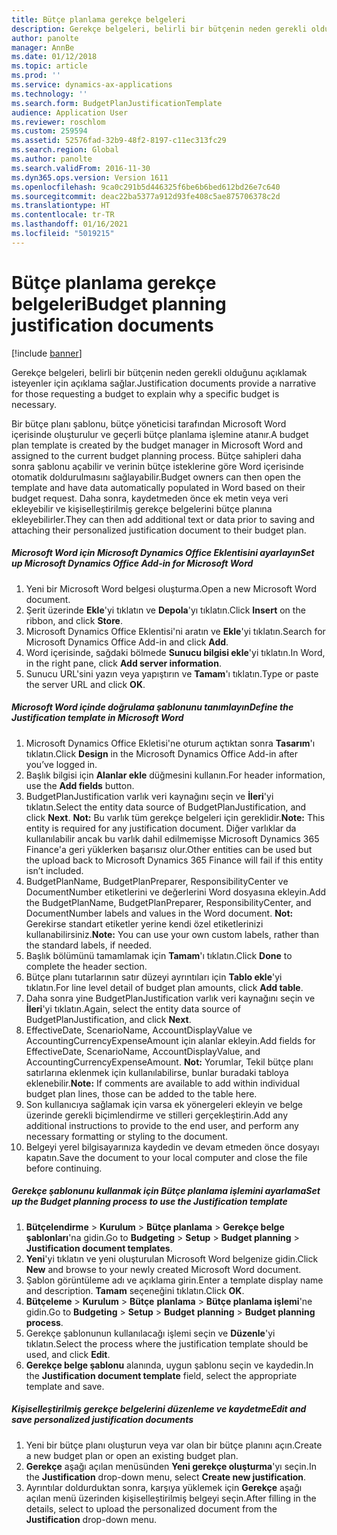 ```yaml
---
title: Bütçe planlama gerekçe belgeleri
description: Gerekçe belgeleri, belirli bir bütçenin neden gerekli olduğunu açıklamak isteyenler için açıklama sağlar.
author: panolte
manager: AnnBe
ms.date: 01/12/2018
ms.topic: article
ms.prod: ''
ms.service: dynamics-ax-applications
ms.technology: ''
ms.search.form: BudgetPlanJustificationTemplate
audience: Application User
ms.reviewer: roschlom
ms.custom: 259594
ms.assetid: 52576fad-32b9-48f2-8197-c11ec313fc29
ms.search.region: Global
ms.author: panolte
ms.search.validFrom: 2016-11-30
ms.dyn365.ops.version: Version 1611
ms.openlocfilehash: 9ca0c291b5d446325f6be6b6bed612bd26e7c640
ms.sourcegitcommit: deac22ba5377a912d93fe408c5ae875706378c2d
ms.translationtype: HT
ms.contentlocale: tr-TR
ms.lasthandoff: 01/16/2021
ms.locfileid: "5019215"
---
```

# <a name="budget-planning-justification-documents"></a><span data-ttu-id="f0739-103">Bütçe planlama gerekçe belgeleri</span><span class="sxs-lookup"><span data-stu-id="f0739-103">Budget planning justification documents</span></span>

[!include [banner](../includes/banner.md)]

<span data-ttu-id="f0739-104">Gerekçe belgeleri, belirli bir bütçenin neden gerekli olduğunu açıklamak isteyenler için açıklama sağlar.</span><span class="sxs-lookup"><span data-stu-id="f0739-104">Justification documents provide a narrative for those requesting a budget to explain why a specific budget is necessary.</span></span> 

<span data-ttu-id="f0739-105">Bir bütçe planı şablonu, bütçe yöneticisi tarafından Microsoft Word içerisinde oluşturulur ve geçerli bütçe planlama işlemine atanır.</span><span class="sxs-lookup"><span data-stu-id="f0739-105">A budget plan template is created by the budget manager in Microsoft Word and assigned to the current budget planning process.</span></span> <span data-ttu-id="f0739-106">Bütçe sahipleri daha sonra şablonu açabilir ve verinin bütçe isteklerine göre Word içerisinde otomatik doldurulmasını sağlayabilir.</span><span class="sxs-lookup"><span data-stu-id="f0739-106">Budget owners can then open the template and have data automatically populated in Word based on their budget request.</span></span> <span data-ttu-id="f0739-107">Daha sonra, kaydetmeden önce ek metin veya veri ekleyebilir ve kişiselleştirilmiş gerekçe belgelerini bütçe planına ekleyebilirler.</span><span class="sxs-lookup"><span data-stu-id="f0739-107">They can then add additional text or data prior to saving and attaching their personalized justification document to their budget plan.</span></span>

##### <a name="set-up-microsoft-dynamics-office-add-in-for-microsoft-word"></a><span data-ttu-id="f0739-108">Microsoft Word için Microsoft Dynamics Office Eklentisini ayarlayın</span><span class="sxs-lookup"><span data-stu-id="f0739-108">Set up Microsoft Dynamics Office Add-in for Microsoft Word</span></span>

1.  <span data-ttu-id="f0739-109">Yeni bir Microsoft Word belgesi oluşturma.</span><span class="sxs-lookup"><span data-stu-id="f0739-109">Open a new Microsoft Word document.</span></span>
2.  <span data-ttu-id="f0739-110">Şerit üzerinde **Ekle**'yi tıklatın ve **Depola**'yı tıklatın.</span><span class="sxs-lookup"><span data-stu-id="f0739-110">Click **Insert** on the ribbon, and click **Store**.</span></span>
3.  <span data-ttu-id="f0739-111">Microsoft Dynamics Office Eklentisi'ni aratın ve **Ekle**'yi tıklatın.</span><span class="sxs-lookup"><span data-stu-id="f0739-111">Search for Microsoft Dynamics Office Add-in and click **Add**.</span></span>
4.  <span data-ttu-id="f0739-112">Word içerisinde, sağdaki bölmede **Sunucu bilgisi ekle**'yi tıklatın.</span><span class="sxs-lookup"><span data-stu-id="f0739-112">In Word, in the right pane, click **Add server information**.</span></span>
5.  <span data-ttu-id="f0739-113">Sunucu URL'sini yazın veya yapıştırın ve **Tamam**'ı tıklatın.</span><span class="sxs-lookup"><span data-stu-id="f0739-113">Type or paste the server URL and click **OK**.</span></span>

##### <a name="define-the-justification-template-in-microsoft-word"></a><span data-ttu-id="f0739-114">Microsoft Word içinde doğrulama şablonunu tanımlayın</span><span class="sxs-lookup"><span data-stu-id="f0739-114">Define the Justification template in Microsoft Word</span></span>

1.  <span data-ttu-id="f0739-115">Microsoft Dynamics Office Ekletisi'ne oturum açtıktan sonra **Tasarım**'ı tıklatın.</span><span class="sxs-lookup"><span data-stu-id="f0739-115">Click **Design** in the Microsoft Dynamics Office Add-in after you’ve logged in.</span></span>
2.  <span data-ttu-id="f0739-116">Başlık bilgisi için **Alanlar ekle** düğmesini kullanın.</span><span class="sxs-lookup"><span data-stu-id="f0739-116">For header information, use the **Add fields** button.</span></span>
3.  <span data-ttu-id="f0739-117">BudgetPlanJustification varlık veri kaynağını seçin ve **İleri**'yi tıklatın.</span><span class="sxs-lookup"><span data-stu-id="f0739-117">Select the entity data source of BudgetPlanJustification, and click **Next**.</span></span> <span data-ttu-id="f0739-118">**Not:** Bu varlık tüm gerekçe belgeleri için gereklidir.</span><span class="sxs-lookup"><span data-stu-id="f0739-118">**Note:** This entity is required for any justification document.</span></span> <span data-ttu-id="f0739-119">Diğer varlıklar da kullanılabilir ancak bu varlık dahil edilmemişse Microsoft Dynamics 365 Finance'a geri yüklerken başarısız olur.</span><span class="sxs-lookup"><span data-stu-id="f0739-119">Other entities can be used but the upload back to Microsoft Dynamics 365 Finance will fail if this entity isn’t included.</span></span>
4.  <span data-ttu-id="f0739-120">BudgetPlanName, BudgetPlanPreparer, ResponsibilityCenter ve DocumentNumber etiketlerini ve değerlerini Word dosyasına ekleyin.</span><span class="sxs-lookup"><span data-stu-id="f0739-120">Add the BudgetPlanName, BudgetPlanPreparer, ResponsibilityCenter, and DocumentNumber labels and values in the Word document.</span></span> <span data-ttu-id="f0739-121">**Not:** Gerekirse standart etiketler yerine kendi özel etiketlerinizi kullanabilirsiniz.</span><span class="sxs-lookup"><span data-stu-id="f0739-121">**Note:** You can use your own custom labels, rather than the standard labels, if needed.</span></span>
5.  <span data-ttu-id="f0739-122">Başlık bölümünü tamamlamak için **Tamam**'ı tıklatın.</span><span class="sxs-lookup"><span data-stu-id="f0739-122">Click **Done** to complete the header section.</span></span>
6.  <span data-ttu-id="f0739-123">Bütçe planı tutarlarının satır düzeyi ayrıntıları için **Tablo ekle**'yi tıklatın.</span><span class="sxs-lookup"><span data-stu-id="f0739-123">For line level detail of budget plan amounts, click **Add table**.</span></span>
7.  <span data-ttu-id="f0739-124">Daha sonra yine BudgetPlanJustification varlık veri kaynağını seçin ve **İleri**'yi tıklatın.</span><span class="sxs-lookup"><span data-stu-id="f0739-124">Again, select the entity data source of BudgetPlanJustification, and click **Next**.</span></span>
8.  <span data-ttu-id="f0739-125">EffectiveDate, ScenarioName, AccountDisplayValue ve AccountingCurrencyExpenseAmount için alanlar ekleyin.</span><span class="sxs-lookup"><span data-stu-id="f0739-125">Add fields for EffectiveDate, ScenarioName, AccountDisplayValue, and AccountingCurrencyExpenseAmount.</span></span> <span data-ttu-id="f0739-126">**Not:** Yorumlar, Tekil bütçe planı satırlarına eklenmek için kullanılabilirse, bunlar buradaki tabloya eklenebilir.</span><span class="sxs-lookup"><span data-stu-id="f0739-126">**Note:** If comments are available to add within individual budget plan lines, those can be added to the table here.</span></span>
9.  <span data-ttu-id="f0739-127">Son kullanıcıya sağlamak için varsa ek yönergeleri ekleyin ve belge üzerinde gerekli biçimlendirme ve stilleri gerçekleştirin.</span><span class="sxs-lookup"><span data-stu-id="f0739-127">Add any additional instructions to provide to the end user, and perform any necessary formatting or styling to the document.</span></span>
10. <span data-ttu-id="f0739-128">Belgeyi yerel bilgisayarınıza kaydedin ve devam etmeden önce dosyayı kapatın.</span><span class="sxs-lookup"><span data-stu-id="f0739-128">Save the document to your local computer and close the file before continuing.</span></span>

##### <a name="set-up-the-budget-planning-process-to-use-the-justification-template"></a><span data-ttu-id="f0739-129">Gerekçe şablonunu kullanmak için Bütçe planlama işlemini ayarlama</span><span class="sxs-lookup"><span data-stu-id="f0739-129">Set up the Budget planning process to use the Justification template</span></span>

1.  <span data-ttu-id="f0739-130">**Bütçelendirme** &gt; **Kurulum** &gt; **Bütçe planlama** &gt; **Gerekçe belge şablonları**'na gidin.</span><span class="sxs-lookup"><span data-stu-id="f0739-130">Go to **Budgeting** &gt; **Setup** &gt; **Budget planning** &gt; **Justification document templates**.</span></span>
2.  <span data-ttu-id="f0739-131">**Yeni**'yi tıklatın ve yeni oluşturulan Microsoft Word belgenize gidin.</span><span class="sxs-lookup"><span data-stu-id="f0739-131">Click **New** and browse to your newly created Microsoft Word document.</span></span>
3.  <span data-ttu-id="f0739-132">Şablon görüntüleme adı ve açıklama girin.</span><span class="sxs-lookup"><span data-stu-id="f0739-132">Enter a template display name and description.</span></span> <span data-ttu-id="f0739-133">**Tamam** seçeneğini tıklatın.</span><span class="sxs-lookup"><span data-stu-id="f0739-133">Click **OK**.</span></span>
4.  <span data-ttu-id="f0739-134">**Bütçeleme** &gt; **Kurulum** &gt; **Bütçe** **planlama** &gt; **Bütçe planlama işlemi**'ne gidin.</span><span class="sxs-lookup"><span data-stu-id="f0739-134">Go to **Budgeting** &gt; **Setup** &gt; **Budget** **planning** &gt; **Budget planning process**.</span></span>
5.  <span data-ttu-id="f0739-135">Gerekçe şablonunun kullanılacağı işlemi seçin ve **Düzenle**'yi tıklatın.</span><span class="sxs-lookup"><span data-stu-id="f0739-135">Select the process where the justification template should be used, and click **Edit**.</span></span>
6.  <span data-ttu-id="f0739-136">**Gerekçe belge şablonu** alanında, uygun şablonu seçin ve kaydedin.</span><span class="sxs-lookup"><span data-stu-id="f0739-136">In the **Justification document template** field, select the appropriate template and save.</span></span>

##### <a name="edit-and-save-personalized-justification-documents"></a><span data-ttu-id="f0739-137">Kişiselleştirilmiş gerekçe belgelerini düzenleme ve kaydetme</span><span class="sxs-lookup"><span data-stu-id="f0739-137">Edit and save personalized justification documents</span></span>

1.  <span data-ttu-id="f0739-138">Yeni bir bütçe planı oluşturun veya var olan bir bütçe planını açın.</span><span class="sxs-lookup"><span data-stu-id="f0739-138">Create a new budget plan or open an existing budget plan.</span></span>
2.  <span data-ttu-id="f0739-139">**Gerekçe** aşağı açılan menüsünden **Yeni gerekçe oluşturma**'yı seçin.</span><span class="sxs-lookup"><span data-stu-id="f0739-139">In the **Justification** drop-down menu, select **Create new justification**.</span></span>
3.  <span data-ttu-id="f0739-140">Ayrıntılar doldurduktan sonra, karşıya yüklemek için **Gerekçe** aşağı açılan menü üzerinden kişiselleştirilmiş belgeyi seçin.</span><span class="sxs-lookup"><span data-stu-id="f0739-140">After filling in the details, select to upload the personalized document from the **Justification** drop-down menu.</span></span>




